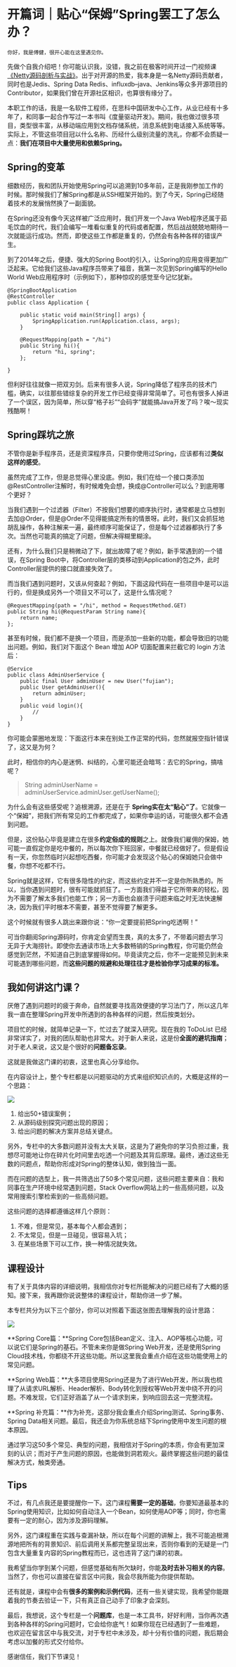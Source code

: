 # 开篇词｜贴心“保姆”Spring罢工了怎么办？

    你好，我是傅健，很开心能在这里遇见你。

先做个自我介绍吧！你可能认识我，没错，我之前在极客时间开过一门视频课[《Netty源码剖析与实战》](https://time.geekbang.org/course/intro/100036701)。出于对开源的热爱，我本身是一名Netty源码贡献者，同时也是Jedis、Spring Data Redis、influxdb–java、Jenkins等众多开源项目的Contributor，如果我们曾在开源社区相识，也算很有缘分了。

本职工作的话，我是一名软件工程师，在思科中国研发中心工作，从业已经有十多年了，和同事一起合作写过一本书叫《度量驱动开发》。期间，我也做过很多项目，类型很丰富，从移动端应用到文档存储系统，消息系统到电话接入系统等等。实际上，不管这些项目冠以什么名称、历经什么级别流量的洗礼，你都不会质疑一点：**我们在项目中大量使用和依赖Spring。**

## Spring的变革

细数经历，我和团队开始使用Spring可以追溯到10多年前，正是我刚参加工作的时候。那时候我们了解Spring都是从SSH框架开始的。到了今天，Spring已经随着技术的发展悄然换了一副面貌。

在Spring还没有像今天这样被广泛应用时，我们开发一个Java Web程序还属于茹毛饮血的时代，我们会编写一堆看似重复的代码或者配置，然后战战兢兢地期待一次就能运行成功。然而，即使这些工作都是重复的，仍然会有各种各样的错误产生。

到了2014年之后，便捷、强大的Spring Boot的引入，让Spring的应用变得更加广泛起来。它给我们这些Java程序员带来了福音，我第一次见到Spring编写的Hello World Web应用程序时（示例如下），那种惊叹的感觉至今记忆犹新。

```
@SpringBootApplication
@RestController
public class Application {

    public static void main(String[] args) {
        SpringApplication.run(Application.class, args);
    }

    @RequestMapping(path = "/hi")
    public String hi(){
        return "hi, spring";
    };

}

```

但利好往往就像一把双刃剑。后来有很多人说，Spring降低了程序员的技术门槛，确实，以往那些错综复杂的开发工作已经变得非常简单了。可也有很多人掉进了一个误区，因为简单，所以穿“格子衫”“会码字”就能搞Java开发了吗？唉～现实残酷啊！

## Spring踩坑之旅

不管你是新手程序员，还是资深程序员，只要你使用过Spring，应该都有过**类似这样的感受**。

虽然完成了工作，但是总觉得心里没底。例如，我们在给一个接口类添加@RestController注解时，有时候难免会想，换成@Controller可以么？到底用哪个更好？

当我们遇到一个过滤器（Filter）不按我们想要的顺序执行时，通常都是立马想到去加@Order，但是@Order不见得能搞定所有的情景呀。此时，我们又会抓狂地胡乱操作，各种注解来一遍，最终顺序可能保证了，但是每个过滤器都执行了多次。当然也可能真的搞定了问题，但解决得糊里糊涂。

还有，为什么我们只是稍微动了下，就出故障了呢？例如，新手常遇到的一个错误，在Spring Boot中，将Controller层的类移动到Application的包之外，此时Controller层提供的接口就直接失效了。

而当我们遇到问题时，又该从何查起？例如，下面这段代码在一些项目中是可以运行的，但是换成另外一个项目又不可以了，这是什么情况呢？

```
@RequestMapping(path = "/hi", method = RequestMethod.GET)
public String hi(@RequestParam String name){
    return name;
};

```

甚至有时候，我们都不是换一个项目，而是添加一些新的功能，都会导致旧的功能出问题。例如，我们对下面这个 Bean 增加 AOP 切面配置来拦截它的 login 方法后：

```
@Service
public class AdminUserService {
    public final User adminUser = new User("fujian");
    public User getAdminUser(){
        return adminUser;
    }    
    public void login(){
        //
    }
}

```

你可能会蒙圈地发现：下面这行本来在别处工作正常的代码，忽然就报空指针错误了，这又是为何？

此时，相信你的内心是迷惘、纠结的，心里可能还会暗骂：去它的Spring，搞啥呢？

> String adminUserName = adminUserService.adminUser.getUserName();

为什么会有这些感受呢？追根溯源，还是在于 **Spring实在太“贴心”了**。它就像一个“保姆”，把我们所有常见的工作都完成了，如果你幸运的话，可能很久都不会遇到问题。

但是，这份贴心毕竟是建立在很多**约定俗成的规则**之上。就像我们雇佣的保姆，她可能一直假定你是吃中餐的，所以每次你下班回家，中餐就已经做好了。但是假设有一天，你忽然临时兴起想吃西餐，你可能才会发现这个贴心的保姆她只会做中餐，你想不吃都不行。

Spring就是这样，它有很多隐性的约定，而这些约定并不一定是你所熟悉的。所以，当你遇到问题时，很有可能就抓狂了。一方面我们得益于它所带来的轻松，因为不需要了解太多我们也能工作；另一方面也会崩溃于问题来临之时无法快速解决，因为我们平时根本不需要，甚至不觉得要了解更多。

这个时候就有很多人跳出来跟你说：“你一定要提前把Spring吃透啊！”

可当你翻阅Spring源码时，你肯定会望而生畏，真的太多了，不带着问题去学习无异于大海捞针。即使你去通读市场上大多数畅销的Spring教程，你可能仍然会感觉到茫然，不知道自己到底掌握得如何。毕竟读完之后，你不一定能预见到未来可能遇到哪些问题，而**这些问题的规避和处理往往才是检验你学习成果的标准。**

## 我如何讲这门课？

厌倦了遇到问题时的疲于奔命，自然就要寻找高效便捷的学习法门了，所以这几年我一直在整理Spring开发中所遇到的各种各样的问题，然后按类划分。

项目忙的时候，就简单记录一下，忙过去了就深入研究。现在我的 ToDoList 已经非常详实了，对我的团队帮助也非常大。对于新人来说，这是份**全面的避坑指南**；对于老人来说，这又是个很好的**问题备忘录**。

这就是我做这门课的初衷，这里也真心分享给你。

在内容设计上，整个专栏都是以问题驱动的方式来组织知识点的，大概是这样的一个思路：

![](https://static001.geekbang.org/resource/image/45/de/45d103389eab48e4d911a7a6f7d4c0de.png)

1.  给出50+错误案例；
2.  从源码级别探究问题出现的原因；
3.  给出问题的解决方案并总结关键点。

另外，专栏中的大多数问题并没有太大关联，这是为了避免你的学习负担过重，我想尽可能地让你在碎片化时间里去吃透一个问题及其背后原理。最终，通过这些无数的问题点，帮助你形成对Spring的整体认知，做到独当一面。

而在问题的选型上，我一共筛选出了50多个常见问题，这些问题主要来自：我和同事在生产环境中经常遇到问题，Stack Overflow网站上的一些高频问题，以及常用搜索引擎检索到的一些高频问题。

这些问题的选择都遵循这样几个原则：

1.  不难，但是常见，基本每个人都会遇到；
2.  不太常见，但是一旦碰见，很容易入坑；
3.  在某些场景下可以工作，换一种情况就失效。

## 课程设计

有了关于具体内容的详细说明，我相信你对专栏所能解决的问题已经有了大概的感知。接下来，我再跟你说说整体的课程设计，帮助你进一步了解。

本专栏共分为以下三个部分，你可以对照着下面这张图去理解我的设计思路：

![](https://static001.geekbang.org/resource/image/83/fc/834c92d778378859acf4e0e02ee778fc.png)

**Spring Core篇：**Spring Core包括Bean定义、注入、AOP等核心功能，可以说它们是Spring的基石。不管未来你是做Spring Web开发，还是使用Spring Cloud技术栈，你都绕不开这些功能。所以这里我会重点介绍在这些功能使用上的常见问题。

**Spring Web篇：**大多项目使用Spring还是为了进行Web开发，所以我也梳理了从请求URL解析、Header解析、Body转化到授权等Web开发中绕不开的问题。不难发现，它们正好涵盖了从一个请求到来，到响应回去这一完整流程。

**Spring 补充篇：**作为补充，这部分我会重点介绍Spring测试、Spring事务、Spring Data相关问题。最后，我还会为你系统总结下Spring使用中发生问题的根本原因。

通过学习这50多个常见、典型的问题，我相信对于Spring的本质，你会有更加深刻的认识；而对于产生问题的原因，也能做到洞若观火。最终掌握这些问题的最佳解决方式，触类旁通。

## Tips

不过，有几点我还是要提醒你一下。这门课程**需要一定的基础**，你要知道最基本的Spring使用知识，比如如何自动注入一个Bean，如何使用AOP等；同时，你也需要有一定的耐心，因为涉及源码理解。

另外，这门课程重在实践与查漏补缺，所以在每个问题的讲解上，我不可能追根溯源地把所有的背景知识、前后调用关系都完整呈现出来，否则你看到的无疑是一门包含大量重复内容的Spring教程而已，这也违背了这门课的初衷。

我希望当你学到某个问题，但感觉基础有所欠缺时，你能**及时去补习相关的内容**。当然了，你也可以直接在留言区中问我，我会尽我所能为你提供帮助。

还有就是，课程中会有**很多的案例和示例代码**，还有一些关键实现，我希望你能跟着我的节奏去验证一下，只有真正自己动手了印象才会深刻。

最后，我想说，这个专栏是一个**问题库**，也是一本工具书，好好利用，当你再次遇到各种各样的Spring问题时，它会给你底气！如果你现在已经遇到了一些难题，也欢迎在留言区中与我交流，对于专栏中未涉及，却十分有价值的问题，我后期会考虑以加餐的形式交付给你。

感谢信任，我们下节课见！
    
